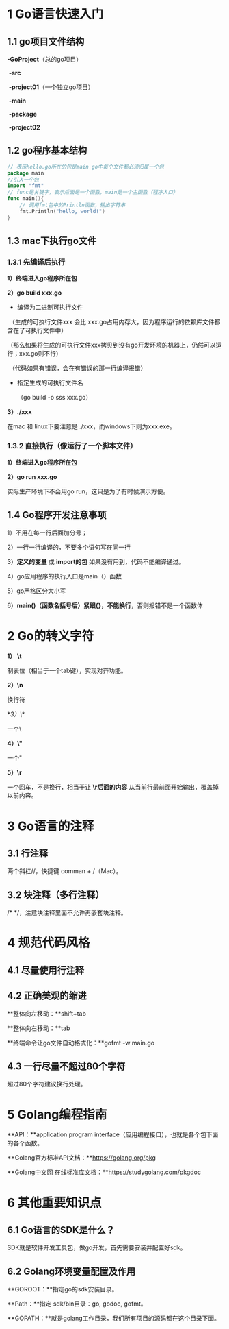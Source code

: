 

# 1 Go语言快速入门

## 1.1 go项目文件结构

**-GoProject**（总的go项目）

​	**-src**

​		**-project01**（一个独立go项目）

​			**-main**

​			**-package**

​		**-project02**

## 1.2 go程序基本结构

```go
// 表示hello.go所在的包是main go中每个文件都必须归属一个包
package main
//引入一个包
import "fmt"
// func是关键字，表示后面是一个函数，main是一个主函数（程序入口）
func main(){
	// 调用fmt包中的Println函数，输出字符串
	fmt.Println("hello, world!")
}
```

## 1.3 mac下执行go文件

### 1.3.1 先编译后执行

**1）终端进入go程序所在包**

**2）go build xxx.go**

- 编译为二进制可执行文件

​	（生成的可执行文件xxx 会比 xxx.go占用内存大，因为程序运行的依赖库文件都含在了可执行文件中）

​	（那么如果将生成的可执行文件xxx拷贝到没有go开发环境的机器上，仍然可以运行；xxx.go则不行）

​	（代码如果有错误，会在有错误的那一行编译报错）

- 指定生成的可执行文件名

  （go build -o sss xxx.go）

**3）./xxx**

在mac 和 linux下要注意是 ./xxx，而windows下则为xxx.exe。

### **1.3.2 直接执行（像运行了一个脚本文件）**

**1）终端进入go程序所在包**

**2）go run xxx.go**

实际生产环境下不会用go run，这只是为了有时候演示方便。

## 1.4 Go程序开发注意事项

1）不用在每一行后面加分号；

2）一行一行编译的，不要多个语句写在同一行

3）**定义的变量** 或 **import的包** 如果没有用到，代码不能编译通过。

4）go应用程序的执行入口是main（）函数

5）go严格区分大小写

6）**main()（函数名括号后）紧跟{}，不能换行**，否则报错不是一个函数体

# 2 Go的转义字符

**1） \t**

制表位（相当于一个tab键），实现对齐功能。

**2）\n**

换行符

**3）\\\**

一个\

**4）\\"**

一个"

**5）\\r**

一个回车，不是换行，相当于让 **\\r后面的内容** 从当前行最前面开始输出，覆盖掉以前内容。

# 3 Go语言的注释

## 3.1 行注释

两个斜杠//，快捷键 comman + /（Mac）。

## 3.2 块注释（多行注释）

/* */，注意块注释里面不允许再嵌套块注释。

# 4 规范代码风格

## 4.1 尽量使用行注释

## 4.2 正确美观的缩进

**整体向左移动：**shift+tab

**整体向右移动：**tab

**终端命令让go文件自动格式化：**gofmt -w main.go

## 4.3 一行尽量不超过80个字符

超过80个字符建议换行处理。

# 5 Golang编程指南

**API：**application program interface（应用编程接口），也就是各个包下面的各个函数。

**Golang官方标准API文档：**https://golang.org/pkg

**Golang中文网 在线标准库文档：**https://studygolang.com/pkgdoc

# 6 其他重要知识点

## 6.1 Go语言的SDK是什么？

SDK就是软件开发工具包，做go开发，首先需要安装并配置好sdk。

## 6.2 Golang环境变量配置及作用

**GOROOT：**指定go的sdk安装目录。

**Path：**指定 sdk/bin目录：go,  godoc,  gofmt。

**GOPATH：**就是golang工作目录，我们所有项目的源码都在这个目录下面。



